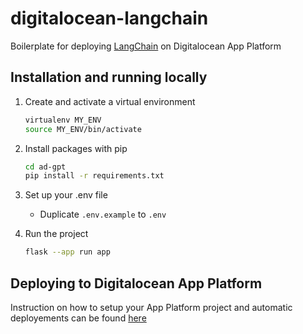 # digitalocean-langchain

Boilerplate for deploying [LangChain](https://github.com/hwchase17/langchain) on Digitalocean App Platform

## Installation and running locally

1. Create and activate a virtual environment

   ```sh
   virtualenv MY_ENV
   source MY_ENV/bin/activate
   ```

1. Install packages with pip

   ```sh
   cd ad-gpt
   pip install -r requirements.txt
   ```

1. Set up your .env file

   - Duplicate `.env.example` to `.env`

1. Run the project

   ```sh
   flask --app run app
   ```

## Deploying to Digitalocean App Platform

Instruction on how to setup your App Platform project and automatic deployements can be found [here](https://docs.digitalocean.com/tutorials/app-deploy-flask-app/#step-5-deploying-to-digitalocean-with-app-platform)
